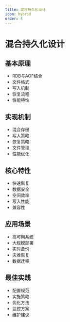```yaml
---
title: 混合持久化设计
icon: hybrid
order: 4
---
```


# 混合持久化设计

## 基本原理
- RDB与AOF结合
- 文件格式
- 写入机制
- 恢复流程
- 性能特性

## 实现机制
- 混合存储
- 写入策略
- 恢复策略
- 文件管理
- 性能优化

## 核心特性
- 快速恢复
- 数据安全
- 空间效率
- 写入性能
- 兼容性

## 应用场景
- 高可用系统
- 大规模部署
- 实时备份
- 灾难恢复
- 数据迁移

## 最佳实践
- 配置规范
- 实施策略
- 优化方法
- 监控方案
- 维护建议
